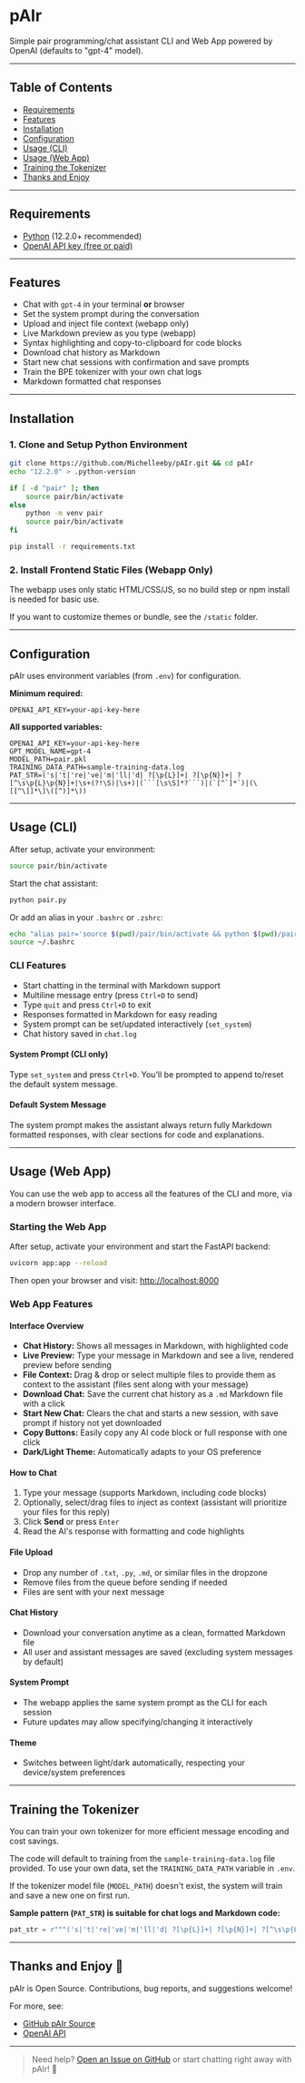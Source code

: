 # pAIr

Simple pair programming/chat assistant CLI and Web App powered by OpenAI (defaults to "gpt-4" model).

---

## Table of Contents

- [Requirements](#requirements)
- [Features](#features)
- [Installation](#installation)
- [Configuration](#configuration)
- [Usage (CLI)](#usage-cli)
- [Usage (Web App)](#usage-web-app)
- [Training the Tokenizer](#training-the-tokenizer)
- [Thanks and Enjoy](#thanks-and-enjoy)

---

## Requirements

- [Python](https://www.python.org/) (12.2.0+ recommended)
- [OpenAI API key (free or paid)](https://platform.openai.com/api-keys)

---

## Features

- Chat with `gpt-4` in your terminal **or** browser
- Set the system prompt during the conversation
- Upload and inject file context (webapp only)
- Live Markdown preview as you type (webapp)
- Syntax highlighting and copy-to-clipboard for code blocks
- Download chat history as Markdown
- Start new chat sessions with confirmation and save prompts
- Train the BPE tokenizer with your own chat logs
- Markdown formatted chat responses

---

## Installation

### 1. Clone and Setup Python Environment

```bash
git clone https://github.com/Michelleeby/pAIr.git && cd pAIr
echo "12.2.0" > .python-version

if [ -d "pair" ]; then
    source pair/bin/activate
else
    python -m venv pair
    source pair/bin/activate
fi

pip install -r requirements.txt
```

### 2. Install Frontend Static Files (Webapp Only)

The webapp uses only static HTML/CSS/JS, so no build step or npm install is needed for basic use.

If you want to customize themes or bundle, see the `/static` folder.

---

## Configuration

pAIr uses environment variables (from `.env`) for configuration.

**Minimum required:**

```env
OPENAI_API_KEY=your-api-key-here
```

**All supported variables:**

```env
OPENAI_API_KEY=your-api-key-here
GPT_MODEL_NAME=gpt-4
MODEL_PATH=pair.pkl
TRAINING_DATA_PATH=sample-training-data.log
PAT_STR=('s|'t|'re|'ve|'m|'ll|'d| ?[\p{L}]+| ?[\p{N}]+| ?[^\s\p{L}\p{N}]+|\s+(?!\S)|\s+)|(```[\s\S]*?```)|(`[^`]*`)|(\[[^\]]*\]\([^)]*\))
```

---

## Usage (CLI)

After setup, activate your environment:

```bash
source pair/bin/activate
```

Start the chat assistant:

```bash
python pair.py
```

Or add an alias in your `.bashrc` or `.zshrc`:

```bash
echo "alias pair='source $(pwd)/pair/bin/activate && python $(pwd)/pair.py && deactivate'" >> ~/.bashrc
source ~/.bashrc
```

### CLI Features

- Start chatting in the terminal with Markdown support
- Multiline message entry (press `Ctrl+D` to send)
- Type `quit` and press `Ctrl+D` to exit
- Responses formatted in Markdown for easy reading
- System prompt can be set/updated interactively (`set_system`)
- Chat history saved in `chat.log`

#### System Prompt (CLI only)

Type `set_system` and press `Ctrl+D`. You'll be prompted to append to/reset the default system message.

#### Default System Message

The system prompt makes the assistant always return fully Markdown formatted responses, with clear sections for code and explanations.

---

## Usage (Web App)

You can use the web app to access all the features of the CLI and more, via a modern browser interface.

### Starting the Web App

After setup, activate your environment and start the FastAPI backend:

```bash
uvicorn app:app --reload
```

Then open your browser and visit: [http://localhost:8000](http://localhost:8000)

### Web App Features

#### Interface Overview

- **Chat History:** Shows all messages in Markdown, with highlighted code
- **Live Preview:** Type your message in Markdown and see a live, rendered preview before sending
- **File Context:** Drag & drop or select multiple files to provide them as context to the assistant (files sent along with your message)
- **Download Chat:** Save the current chat history as a `.md` Markdown file with a click
- **Start New Chat:** Clears the chat and starts a new session, with save prompt if history not yet downloaded
- **Copy Buttons:** Easily copy any AI code block or full response with one click
- **Dark/Light Theme:** Automatically adapts to your OS preference

#### How to Chat

1. Type your message (supports Markdown, including code blocks)
2. Optionally, select/drag files to inject as context (assistant will prioritize your files for this reply)
3. Click **Send** or press `Enter`
4. Read the AI's response with formatting and code highlights

#### File Upload

- Drop any number of `.txt`, `.py`, `.md`, or similar files in the dropzone
- Remove files from the queue before sending if needed
- Files are sent with your next message

#### Chat History

- Download your conversation anytime as a clean, formatted Markdown file
- All user and assistant messages are saved (excluding system messages by default)

#### System Prompt

- The webapp applies the same system prompt as the CLI for each session
- Future updates may allow specifying/changing it interactively

#### Theme

- Switches between light/dark automatically, respecting your device/system preferences

---

## Training the Tokenizer

You can train your own tokenizer for more efficient message encoding and cost savings.

The code will default to training from the `sample-training-data.log` file provided. To use your own data, set the `TRAINING_DATA_PATH` variable in `.env`.

If the tokenizer model file (`MODEL_PATH`) doesn't exist, the system will train and save a new one on first run.

**Sample pattern (`PAT_STR`) is suitable for chat logs and Markdown code:**

```python
pat_str = r"""('s|'t|'re|'ve|'m|'ll|'d| ?[\p{L}]+| ?[\p{N}]+| ?[^\s\p{L}\p{N}]+|\s+(?!\S)|\s+)|(```[\s\S]*?```)|(`[^`]*`)|(\[[^\]]*\]\([^)]*\))"""
```

---

## Thanks and Enjoy 🦾

pAIr is Open Source. Contributions, bug reports, and suggestions welcome!

For more, see:

- [GitHub pAIr Source](https://github.com/Michelleeby/pAIr)
- [OpenAI API](https://platform.openai.com/docs)

---

> Need help? [Open an Issue on GitHub](https://github.com/Michelleeby/pAIr/issues) or start chatting right away with pAIr! 🚀